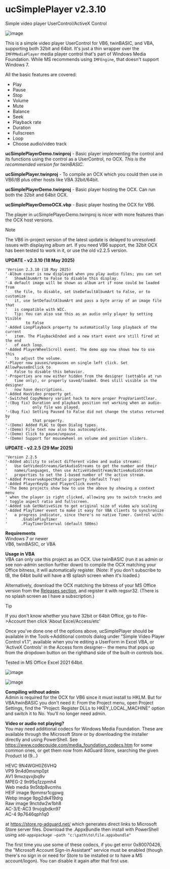 # ucSimplePlayer v2.3.10
Simple video player UserControl/ActiveX Control

![image](https://github.com/user-attachments/assets/490b68f4-1ff7-444a-b5ed-31d10542ddc8)

This is a simple video player UserControl for VB6, twinBASIC, and VBA, supporting both 32bit and 64bit. It's just a thin wrapper over the `IMFPMediaPlayer` media player control that's part of Windows Media Foundation. While MS recommends using `IMFEngine`, that doesn't support Windows 7. 

All the basic features are covered:

- Play
- Pause
- Stop
- Volume
- Mute
- Balance
- Seek
- Playback rate
- Duration
- Fullscreen
- Loop
- Choose audio/video track

**ucSimplePlayerDemo.twinproj** - Basic player implementing the control and its functions using the control as a UserControl, no OCX. *This is the recommended version for twinBASIC*.
  
**ucSimplePlayer.twinproj** - To compile an OCX which you could then use in VB6/tB plus other hosts like VBA 32bit/64bit.

**ucSimplePlayerDemo.twinproj** - Basic player hosting the OCX. Can run both the 32bit and 64bit OCX.

**ucSimplePlayerDemoOCX.vbp** - Basic player hosting the OCX for VB6. 

The player in ucSimplePlayerDemo.twinproj is nicer with more features than the OCX host versions.
 
>[!NOTE]
>The VB6 in-project version of the latest update is delayed to unresolved issues with displaying album art. If you need VB6 support, the 32bit OCX has been tested to work in it, or use the old v2.2.5 version.


**UPDATE - v2.3.10 (18 May 2025)**
```
'Version 2.3.10 (18 May 2025)
'-Album cover is now displayed when you play audio files; you can set
'   ShowAlbumArt to False to disable this display.
'-A default image will be shown as album art if none could be loaded from
'   the file, to disable, set UseDefaultAlbumArt to False, or to customize
'   it, use SetDefaultAlbumArt and pass a byte array of an image file that
'   is compatible with WIC.
'   Tip: You can also use this as an audio only player by setting Visible
'        to False
'-Added LoopPlayback property to automatically loop playback of the current
'   item. The PlaybackEnded and a new start event are still fired at the end
'   of each loop.
'-Added PlayerWheelScroll event. The demo app now shows how to use this
'   to adjust the volume.
'-Player now pauses/unpauses on single left click. Set AllowPauseOnClick to
'   False to disable this behavior.
'-Properties are now either hidden from the designer (settable at run
'   time only), or properly saved/loaded. Ones still visible in the designer
'   now have descriptions.
'-Added HasVideo property get. 
'-Switched CopyMemory variant hack to more proper PropVariantClear.
'-(Bug fix) Duration and playback position not working when an audio-
'           only file was played.
'-(Bug fix) Setting Paused to False did not change the status returned by
'           that property.
'-(Demo) Added FLAC to Open Dialog types.
'-(Demo) File text now also has autocomplete.
'-(Demo) Click to pause/unpause.
'-(Demo) Support for mousewheel on volume and position sliders.
```

**UPDATE - v2.2.5 (29 Mar 2025)**
```
'Version 2.2.5
'-Added ability to select different video and audio streams:
'   Use GetVideoStreams/GetAudioStreams to get the number and their 
'   names/languages, then use ActiveVideoStream/ActiveAudioStream
'   properties to set the 1-based number of the active stream.
'-Added PreserveAspectRatio property (default True)
'-Added PlayerKeyUp and PlayerClick events
'-The Demo projects show how to use the above by showing a context menu
' when the player is right clicked, allowing you to switch tracks and 
' toggle aspect ratio and fullscreen.
'-Added sub GetNativeSize to get original size of video w/o scaling
'-Added PlayTimer event to make it easy for VBA clients to synchronize
'   a progress indicator, since there's no native Timer. Control with:
'      .EnablePlayTimer 
'      .PlayTimerInterval (default 500ms)
```

**Requirements**\
Windows 7 or newer\
VB6, twinBASIC, or VBA
 
**Usage in VBA**\
VBA can only use this project as an OCX. Use twinBASIC (run it as admin or see non-admin section further down) to compile the OCX matching your Office bitness, it will automatically register. (Note: If you don't subscribe to tB, the 64bit build will have a tB splash screen when it's loaded.)

Alternatively, download the OCX matching the bitness of your MS Office version from the [Releases section](https://github.com/fafalone/ucSimplePlayer/releases), and register it with regsvr32. (There is no splash screen as I have a subscription.)
> [!TIP]
> If you don't know whether you have 32bit or 64bit Office, go to File->Account then click 'About Excel/Access/etc'

Once you've done one of the options above, ucSimplePlayer should be available in the Tools->Additional controls dialog under "Simple Video Player Control v1.1", available when you're editing a UserForm in Excel VBA, or 'ActiveX Controls' in the Access form designer-- the menu that pops up from the dropdown button on the righthand side of the built-in controls box.

Tested in MS Office Excel 2021 64bit.

![image](https://github.com/user-attachments/assets/fdd63795-5f52-48a2-9750-60b7d0f15b1f)

![image](https://github.com/user-attachments/assets/b75f0379-c886-4633-b5a7-bdf54e32151d)


**Compiling without admin**\
Admin is required for the OCX for VB6 since it must install to HKLM. But for VBA/twinBASIC you don't need it: From the Project menu, open Project Settings, find the "Project: Register DLLs to HKEY_LOCAL_MACHINE" option and switch it to No. You'll no longer need admin.

**Video or audio not playing?**\
You may need additional codecs for Windows Media Foundation. These are available through the Microsoft Store or by downloading the installer directly and using PowerShell. See https://www.codecguide.com/media_foundation_codecs.htm for some common ones, or get them now from AdGuard Store, searching the given Product Id (9...)

HEVC	9N4WGH0Z6VHQ\
VP9	9n4d0msmp0pt\
AV1	9mvzqvxjbq9v\
MPEG-2	9n95q1zzpmh4\
Web media	9n5tdp8vcmhs\
HEIF image	9pmmsr1cgpwg\
Webp image	9pg2dk419drg\
Raw image	9nctdw2w1bh8\
AC-3/E-AC3	9nvjqjbdkn97\
AC-4	9p7646qph1q0

at https://store.rg-adguard.net/ which generates direct links to Microsoft Store server files. Download the .AppxBundle then install with PowerShell using `add-appxpackage –path "c:\path\to\file.appxbundle"`

The first time you use some of these codecs, if you get error 0x80070426, the "Microsoft Account Sign-in Assistant" service must be enabled (though there's no sign in or need for Store to be installed or to have a MS account/logon). You can disable it again after that first use.
